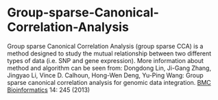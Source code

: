 # Group-sparse-Canonical-Correlation-Analysis
Group sparse Canonical Correlation Analysis (group sparse CCA) is a method designed to study the mutual relationship between two different types of data (i.e. SNP and gene expression). More information about method and algorithm can be seen from:   Dongdong Lin, Ji-Gang Zhang, Jingyao Li, Vince D. Calhoun, Hong-Wen Deng, Yu-Ping Wang: Group sparse canonical correlation analysis for genomic data integration. [BMC Bioinformatics](https://dblp.uni-trier.de/db/journals/bmcbi/bmcbi14.html#LinZLCDW13) 14: 245 (2013)
